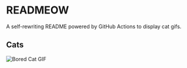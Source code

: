 # READMEOW

A self-rewriting README powered by GitHub Actions to display cat gifs.

## Cats

![Bored Cat GIF](https://media0.giphy.com/media/v1.Y2lkPTlhY2QwMmRhOW92NjBzdjl0YzYxbnBsNDRtaG02dmtyaXl6b2FwMHM2eml5eTV0ZCZlcD12MV9naWZzX3NlYXJjaCZjdD1n/mlvseq9yvZhba/200.gif)
